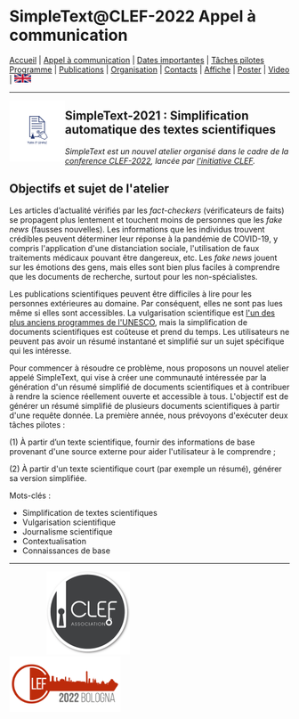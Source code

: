 
# SimpleText@CLEF-2022 Appel à communication

[Accueil](./) | [Appel à communication](./CFP) | [Dates importantes](./dates) | [Tâches pilotes](./tasks)  
[Programme](./program) | [Publications](./publications) | [Organisation](./organisation) | [Contacts](./contacts) | [Affiche](./affiche) | [Poster](./poster) | [Video](./video) | [<img src="./en.png" width="30">](../en/CFP)

---

<img align="left" src="./simpletext-logo-blue.png" width="100"/>  

## SimpleText-2021 : Simplification automatique des textes scientifiques

*SimpleText est un nouvel atelier organisé dans le cadre de la [conference CLEF-2022](https://clef2022.clef-initiative.eu/), lancée par [l'initiative CLEF](http://www.clef-initiative.eu/).*


## Objectifs et sujet de l'atelier
Les articles d’actualité vérifiés par les *fact-checkers* (vérificateurs de faits) se propagent plus lentement et touchent moins de personnes que les *fake news* (fausses nouvelles). Les informations que les individus trouvent crédibles peuvent déterminer leur réponse à la pandémie de COVID-19, y compris l'application d'une distanciation sociale, l'utilisation de faux traitements médicaux pouvant être dangereux, etc. Les *fake news* jouent sur les émotions des gens, mais elles sont bien plus faciles à comprendre que les documents de recherche, surtout pour les non-spécialistes.

Les publications scientifiques peuvent être difficiles à lire pour les personnes extérieures au domaine. Par conséquent, elles ne sont pas lues même si elles sont accessibles. La vulgarisation scientifique est [l'un des plus anciens programmes de l'UNESCO](http://www.unesco.org/new/fr/natural-sciences/science-technology/sti-policy/global-focus/science-popularization/), mais la simplification de documents scientifiques est coûteuse et prend du temps. Les utilisateurs ne peuvent pas avoir un résumé instantané et simplifié sur un sujet spécifique qui les intéresse.

Pour commencer à résoudre ce problème, nous proposons un nouvel atelier appelé SimpleText, qui vise à créer une communauté intéressée par la génération d'un résumé simplifié de documents scientifiques et à contribuer à rendre la science réellement ouverte et accessible à tous. L'objectif est de générer un résumé simplifié de plusieurs documents scientifiques à partir d'une requête donnée. La première année, nous prévoyons d'exécuter deux tâches pilotes :  

(1) À partir d’un texte scientifique, fournir des informations de base provenant d'une source externe pour aider l'utilisateur à le comprendre ;  

(2) À partir d'un texte scientifique court (par exemple un résumé), générer sa version simplifiée.  

Mots-clés :
* Simplification de textes scientifiques
*	Vulgarisation scientifique
*	Journalisme scientifique
*	Contextualisation
*	Connaissances de base

---

&nbsp;&nbsp;&nbsp;&nbsp;&nbsp;&nbsp;&nbsp;&nbsp;&nbsp;&nbsp;&nbsp;&nbsp;&nbsp;&nbsp;&nbsp;&nbsp; [<img src="./logo-clef-initiative.png" width="150">](http://www.clef-initiative.eu/) &nbsp;&nbsp;&nbsp;&nbsp;&nbsp;&nbsp;&nbsp;&nbsp;&nbsp;&nbsp;&nbsp;&nbsp;&nbsp;&nbsp;&nbsp;&nbsp;&nbsp;&nbsp;&nbsp;&nbsp;&nbsp;&nbsp;&nbsp;&nbsp; [<img src="./logo_clef_2022.png" width="200">](https://clef2022.clef-initiative.eu/) 
